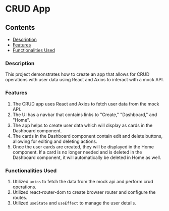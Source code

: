# CRUD App

## Contents
- [Description](#description)
- [Features](#features)
- [Functionalities Used](#functionalities-used)

### Description
This project demonstrates how to create an app that allows for CRUD operations with user data using React and Axios to interact with a mock API.

### Features
1. The CRUD app uses React and Axios to fetch user data from the mock API.
2. The UI has a navbar that contains links to "Create," "Dashboard," and "Home".
3. The app helps to create user data which will display as cards in the Dashboard component.
4. The cards in the Dashboard component contain edit and delete buttons, allowing for editing and deleting actions.
5. Once the user cards are created, they will be displayed in the Home component. If a card is no longer needed and is deleted in the Dashboard component, it will automatically be deleted in Home as well.

### Functionalities Used
1. Utilized `axios` to fetch the data from the mock api and perform crud operations.
2. Utilized react-router-dom to create browser router and configure the routes.
3. Utilized `useState` and `useEffect` to manage the user details.
